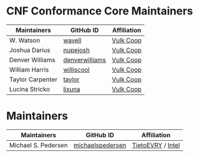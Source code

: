 # CNF Conformance Core Maintainers

| Maintainers | GitHub ID | Affiliation |
| --------------- | --------- | ----------- |
| W. Watson | [wavell](https://github.com/wavell) | [Vulk Coop](vulk.coop) |
| Joshua Darius | [nupejosh](https://github.com/nupejosh) | [Vulk Coop](vulk.coop) |
| Denver Williams | [denverwilliams](https://github.com/denverwilliams) | [Vulk Coop](vulk.coop) |
| William Harris | [williscool](https://github.com/williscool) | [Vulk Coop](vulk.coop) |
| Taylor Carpenter | [taylor](https://github.com/taylor) | [Vulk Coop](vulk.coop) |
| Lucina Stricko | [lixuna](https://github.com/lixuna) | [Vulk Coop](vulk.coop) |

# Maintainers
| Maintainers | GitHub ID | Affiliation |
| --------------- | --------- | ----------- |
| Michael S. Pedersen | [michaelspedersen](https://github.com/michaelspedersen) | [TietoEVRY](https://www.tietoevry.com/) / [Intel](https://intel.com/)


